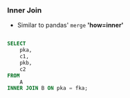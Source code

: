
### Inner Join

- Similar to pandas' <code>merge</code> **'how=inner'**

```sql

SELECT
	pka,
	c1,
	pkb,
	c2
FROM
	A
INNER JOIN B ON pka = fka;

```


